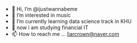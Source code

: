 - 👋 Hi, I’m @ijustwannabeme
- 👀 I’m interested in music
- 🌱 I’m currently learning data science track in KHU
- 💞️ now i am studying financial IT
- 📫 How to reach me ... liarcrown@naver.com

<!---
ijustwannabeme/ijustwannabeme is a ✨ special ✨ repository because its `README.md` (this file) appears on your GitHub profile.
You can click the Preview link to take a look at your changes.
--->
